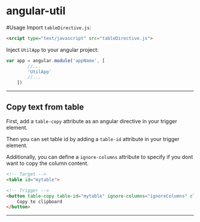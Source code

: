 # angular-util
#Usage
Import `tableDirective.js`:
```html
<srcipt type="text/javascript" src="tableDirective.js">
```
Inject `UtilApp` to your angular project:
```js
var app = angular.module('appName', [
        //...
        'UtilApp'
        //...
    ])
```
------
## Copy  text from table

First, add a `table-copy` attribute as an angular directive in your trigger element.

Then you can set table id by adding a `table-id` attribute in your trigger element.

Additionally, you can define a `ignore-columns` attribute to specify if you dont want to copy the column content.

```html
<!-- Target -->
<table id="mytable">

<!-- Trigger -->
<button table-copy table-id="mytable" ignore-columns="ignoreColumns" class="btn" >
    Copy to clipboard
</button>
```
------

